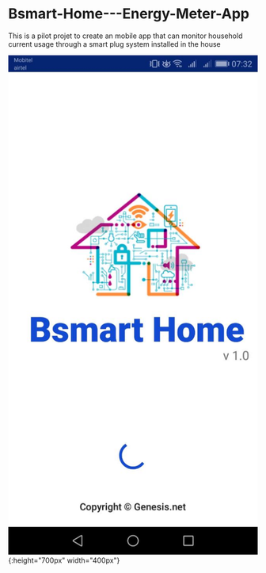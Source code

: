 # Bsmart-Home---Energy-Meter-App

This is a pilot projet to create an mobile app that can monitor household current usage through  a smart plug system installed in the house

![](Images/Loading_Screen.jpg){:height="700px" width="400px"}


